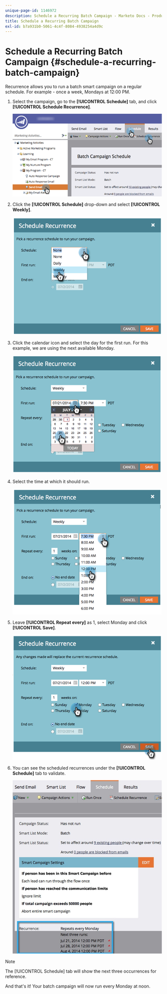```yaml
---
unique-page-id: 1146972
description: Schedule a Recurring Batch Campaign - Marketo Docs - Product Documentation
title: Schedule a Recurring Batch Campaign
exl-id: b7a931b0-5061-4c4f-8084-4938254a4d9c
---
```

# Schedule a Recurring Batch Campaign {#schedule-a-recurring-batch-campaign}

Recurrence allows you to run a batch smart campaign on a regular schedule. For example - once a week, Mondays at 12:00 PM.

1. Select the campaign, go to the **[!UICONTROL Schedule]** tab, and click **[!UICONTROL Schedule Recurrence]**.

   ![](assets/recurrencehands-sendemail.png)

1. Click the **[!UICONTROL Schedule]** drop-down and select **[!UICONTROL Weekly]**.

   ![](assets/image2014-9-22-11-3a41-3a42.png)

1. Click the calendar icon and select the day for the first run. For this example, we are using the next available Monday.

   ![](assets/image2014-9-22-11-3a41-3a46.png)

1. Select the time at which it should run.

   ![](assets/image2014-9-22-11-3a41-3a49.png)

1. Leave **[!UICONTROL Repeat every]** as 1, select Monday and click **[!UICONTROL Save]**.

   ![](assets/image2014-9-22-11-3a41-3a53.png)

1. You can see the scheduled recurrences under the **[!UICONTROL Schedule]** tab to validate.

   ![](assets/recurrence.jpg)

>[!NOTE]
>
>The [!UICONTROL Schedule] tab will show the next three occurrences for reference.

And that's it! Your batch campaign will now run every Monday at noon.
